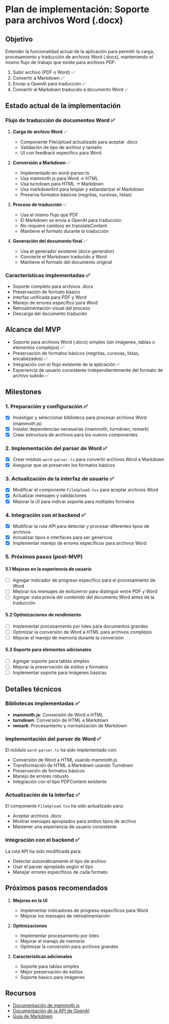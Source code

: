 # Plan de implementación: Soporte para archivos Word (.docx)

## Objetivo

Extender la funcionalidad actual de la aplicación para permitir la carga, procesamiento y traducción de archivos Word (.docx), manteniendo el mismo flujo de trabajo que existe para archivos PDF:

1. Subir archivo (PDF o Word) ✅
2. Convertir a Markdown ✅
3. Enviar a OpenAI para traducción ✅
4. Convertir el Markdown traducido a documento Word ✅

## Estado actual de la implementación

### Flujo de traducción de documentos Word ✅

1. **Carga de archivo Word** ✅
   - Componente FileUpload actualizado para aceptar .docx
   - Validación de tipo de archivo y tamaño
   - UI con feedback específico para Word

2. **Conversión a Markdown** ✅
   - Implementado en word-parser.ts
   - Usa mammoth.js para Word → HTML
   - Usa turndown para HTML → Markdown
   - Usa markdownlint para limpiar y estandarizar el Markdown
   - Preserva formatos básicos (negritas, cursivas, listas)

3. **Proceso de traducción** ✅
   - Usa el mismo flujo que PDF
   - El Markdown se envía a OpenAI para traducción
   - No requiere cambios en translateContent
   - Mantiene el formato durante la traducción

4. **Generación del documento final** ✅
   - Usa el generador existente (docx-generator)
   - Convierte el Markdown traducido a Word
   - Mantiene el formato del documento original

### Características implementadas ✅

- Soporte completo para archivos .docx
- Preservación de formato básico
- Interfaz unificada para PDF y Word
- Manejo de errores específico para Word
- Retroalimentación visual del proceso
- Descarga del documento traducido

## Alcance del MVP

- Soporte para archivos Word (.docx) simples (sin imágenes, tablas o elementos complejos) ✅
- Preservación de formatos básicos (negritas, cursivas, listas, encabezados) ✅
- Integración con el flujo existente de la aplicación ✅
- Experiencia de usuario consistente independientemente del formato de archivo subido ✅

## Milestones

### 1. Preparación y configuración ✅

- [x] Investigar y seleccionar biblioteca para procesar archivos Word (mammoth.js)
- [x] Instalar dependencias necesarias (mammoth, turndown, remark)
- [x] Crear estructura de archivos para los nuevos componentes

### 2. Implementación del parser de Word ✅

- [x] Crear módulo `word-parser.ts` para convertir archivos Word a Markdown
- [x] Asegurar que se preserven los formatos básicos

### 3. Actualización de la interfaz de usuario ✅

- [x] Modificar el componente `FileUpload.tsx` para aceptar archivos Word
- [x] Actualizar mensajes y validaciones
- [x] Mejorar la UI para indicar soporte para múltiples formatos

### 4. Integración con el backend ✅

- [x] Modificar la ruta API para detectar y procesar diferentes tipos de archivos
- [x] Actualizar tipos e interfaces para ser genéricos
- [x] Implementar manejo de errores específicos para archivos Word

### 5. Próximos pasos (post-MVP)

#### 5.1 Mejoras en la experiencia de usuario
- [ ] Agregar indicador de progreso específico para el procesamiento de Word
- [ ] Mejorar los mensajes de éxito/error para distinguir entre PDF y Word
- [ ] Agregar vista previa del contenido del documento Word antes de la traducción

#### 5.2 Optimizaciones de rendimiento
- [ ] Implementar procesamiento por lotes para documentos grandes
- [ ] Optimizar la conversión de Word a HTML para archivos complejos
- [ ] Mejorar el manejo de memoria durante la conversión

#### 5.3 Soporte para elementos adicionales
- [ ] Agregar soporte para tablas simples
- [ ] Mejorar la preservación de estilos y formatos
- [ ] Implementar soporte para imágenes básicas

## Detalles técnicos

### Bibliotecas implementadas ✅

- **mammoth.js**: Conversión de Word a HTML
- **turndown**: Conversión de HTML a Markdown
- **remark**: Procesamiento y normalización de Markdown

### Implementación del parser de Word ✅

El módulo `word-parser.ts` ha sido implementado con:
- Conversión de Word a HTML usando mammoth.js
- Transformación de HTML a Markdown usando Turndown
- Preservación de formatos básicos
- Manejo de errores robusto
- Integración con el tipo PDFContent existente

### Actualización de la interfaz ✅

El componente `FileUpload.tsx` ha sido actualizado para:
- Aceptar archivos .docx
- Mostrar mensajes apropiados para ambos tipos de archivo
- Mantener una experiencia de usuario consistente

### Integración con el backend ✅

La ruta API ha sido modificada para:
- Detectar automáticamente el tipo de archivo
- Usar el parser apropiado según el tipo
- Manejar errores específicos de cada formato

## Próximos pasos recomendados

1. **Mejoras en la UI**
   - Implementar indicadores de progreso específicos para Word
   - Mejorar los mensajes de retroalimentación

2. **Optimizaciones**
   - Implementar procesamiento por lotes
   - Mejorar el manejo de memoria
   - Optimizar la conversión para archivos grandes

3. **Características adicionales**
   - Soporte para tablas simples
   - Mejor preservación de estilos
   - Soporte básico para imágenes

## Recursos

- [Documentación de mammoth.js](https://github.com/mwilliamson/mammoth.js)
- [Documentación de la API de OpenAI](https://platform.openai.com/docs/api-reference)
- [Guía de Markdown](https://www.markdownguide.org/basic-syntax/) 